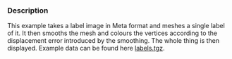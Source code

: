 ### Description
This example takes a label image in Meta format and meshes a single label of it. It then smooths the mesh and colours the vertices according to the displacement error introduced by the smoothing. The whole thing is then displayed. Example data can be found here [labels.tgz](http://www.vtk.org/Wiki/images/2/23/Labels.tgz).
